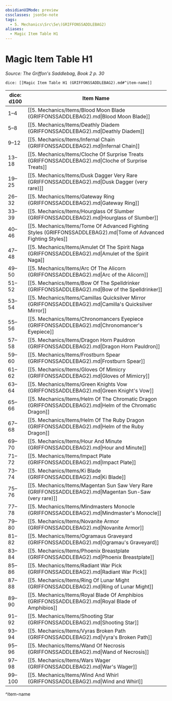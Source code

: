 ```yaml
---
obsidianUIMode: preview
cssclasses: json5e-note
tags:
  - 5. Mechanics\Src\5e\(GRIFFONSSADDLEBAG2)
aliases:
  - Magic Item Table H1
---
```

# Magic Item Table H1
*Source: The Griffon's Saddlebag, Book 2 p. 30* 

`dice: [[Magic Item Table H1 (GRIFFONSSADDLEBAG2).md#^item-name]]`

| dice: d100 | Item Name |
|------------|-----------|
| 1–4 | [[5. Mechanics/Items/Blood Moon Blade (GRIFFONSSADDLEBAG2).md\|Blood Moon Blade]] |
| 5–8 | [[5. Mechanics/Items/Deathly Diadem (GRIFFONSSADDLEBAG2).md\|Deathly Diadem]] |
| 9–12 | [[5. Mechanics/Items/Infernal Chain (GRIFFONSSADDLEBAG2).md\|Infernal Chain]] |
| 13–18 | [[5. Mechanics/Items/Cloche Of Surprise Treats (GRIFFONSSADDLEBAG2).md\|Cloche of Surprise Treats]] |
| 19–25 | [[5. Mechanics/Items/Dusk Dagger Very Rare (GRIFFONSSADDLEBAG2).md\|Dusk Dagger (very rare)]] |
| 26–32 | [[5. Mechanics/Items/Gateway Ring (GRIFFONSSADDLEBAG2).md\|Gateway Ring]] |
| 33–39 | [[5. Mechanics/Items/Hourglass Of Slumber (GRIFFONSSADDLEBAG2).md\|Hourglass of Slumber]] |
| 40–46 | [[5. Mechanics/Items/Tome Of Advanced Fighting Styles (GRIFFONSSADDLEBAG2).md\|Tome of Advanced Fighting Styles]] |
| 47–48 | [[5. Mechanics/Items/Amulet Of The Spirit Naga (GRIFFONSSADDLEBAG2).md\|Amulet of the Spirit Naga]] |
| 49–50 | [[5. Mechanics/Items/Arc Of The Alicorn (GRIFFONSSADDLEBAG2).md\|Arc of the Alicorn]] |
| 51–52 | [[5. Mechanics/Items/Bow Of The Spelldrinker (GRIFFONSSADDLEBAG2).md\|Bow of the Spelldrinker]] |
| 53–54 | [[5. Mechanics/Items/Camillas Quicksilver Mirror (GRIFFONSSADDLEBAG2).md\|Camilla's Quicksilver Mirror]] |
| 55–56 | [[5. Mechanics/Items/Chronomancers Eyepiece (GRIFFONSSADDLEBAG2).md\|Chronomancer's Eyepiece]] |
| 57–58 | [[5. Mechanics/Items/Dragon Horn Pauldron (GRIFFONSSADDLEBAG2).md\|Dragon Horn Pauldron]] |
| 59–60 | [[5. Mechanics/Items/Frostburn Spear (GRIFFONSSADDLEBAG2).md\|Frostburn Spear]] |
| 61–62 | [[5. Mechanics/Items/Gloves Of Mimicry (GRIFFONSSADDLEBAG2).md\|Gloves of Mimicry]] |
| 63–64 | [[5. Mechanics/Items/Green Knights Vow (GRIFFONSSADDLEBAG2).md\|Green Knight's Vow]] |
| 65–66 | [[5. Mechanics/Items/Helm Of The Chromatic Dragon (GRIFFONSSADDLEBAG2).md\|Helm of the Chromatic Dragon]] |
| 67–68 | [[5. Mechanics/Items/Helm Of The Ruby Dragon (GRIFFONSSADDLEBAG2).md\|Helm of the Ruby Dragon]] |
| 69–70 | [[5. Mechanics/Items/Hour And Minute (GRIFFONSSADDLEBAG2).md\|Hour and Minute]] |
| 71–72 | [[5. Mechanics/Items/Impact Plate (GRIFFONSSADDLEBAG2).md\|Impact Plate]] |
| 73–74 | [[5. Mechanics/Items/Ki Blade (GRIFFONSSADDLEBAG2).md\|Ki Blade]] |
| 75–76 | [[5. Mechanics/Items/Magentan Sun Saw Very Rare (GRIFFONSSADDLEBAG2).md\|Magentan Sun-Saw (very rare)]] |
| 77–78 | [[5. Mechanics/Items/Mindmasters Monocle (GRIFFONSSADDLEBAG2).md\|Mindmaster's Monocle]] |
| 79–80 | [[5. Mechanics/Items/Novanite Armor (GRIFFONSSADDLEBAG2).md\|Novanite Armor]] |
| 81–82 | [[5. Mechanics/Items/Ogramaus Graveyard (GRIFFONSSADDLEBAG2).md\|Ogramau's Graveyard]] |
| 83–84 | [[5. Mechanics/Items/Phoenix Breastplate (GRIFFONSSADDLEBAG2).md\|Phoenix Breastplate]] |
| 85–86 | [[5. Mechanics/Items/Radiant War Pick (GRIFFONSSADDLEBAG2).md\|Radiant War Pick]] |
| 87–88 | [[5. Mechanics/Items/Ring Of Lunar Might (GRIFFONSSADDLEBAG2).md\|Ring of Lunar Might]] |
| 89–90 | [[5. Mechanics/Items/Royal Blade Of Amphibios (GRIFFONSSADDLEBAG2).md\|Royal Blade of Amphibios]] |
| 91–92 | [[5. Mechanics/Items/Shooting Star (GRIFFONSSADDLEBAG2).md\|Shooting Star]] |
| 93–94 | [[5. Mechanics/Items/Vyras Broken Path (GRIFFONSSADDLEBAG2).md\|Vyra's Broken Path]] |
| 95–96 | [[5. Mechanics/Items/Wand Of Necrosis (GRIFFONSSADDLEBAG2).md\|Wand of Necrosis]] |
| 97–98 | [[5. Mechanics/Items/Wars Wager (GRIFFONSSADDLEBAG2).md\|War's Wager]] |
| 99–100 | [[5. Mechanics/Items/Wind And Whirl (GRIFFONSSADDLEBAG2).md\|Wind and Whirl]] |
^item-name
